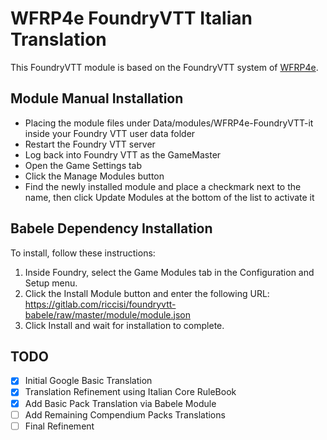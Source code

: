 # WFRP4e FoundryVTT Italian Translation

This FoundryVTT module is based on the FoundryVTT system of [WFRP4e](https://github.com/moo-man/WFRP4e-FoundryVTT).

## Module Manual Installation

* Placing the module files under Data/modules/WFRP4e-FoundryVTT-it inside your Foundry VTT user data folder
* Restart the Foundry VTT server
* Log back into Foundry VTT as the GameMaster
* Open the Game Settings tab
* Click the Manage Modules button
* Find the newly installed module and place a checkmark next to the name, then click Update Modules at the bottom of the list to activate it

## Babele Dependency Installation

To install, follow these instructions:

1. Inside Foundry, select the Game Modules tab in the Configuration and Setup menu.
2. Click the Install Module button and enter the following URL: https://gitlab.com/riccisi/foundryvtt-babele/raw/master/module/module.json
3. Click Install and wait for installation to complete.

## TODO
- [x] Initial Google Basic Translation
- [x] Translation Refinement using Italian Core RuleBook
- [x] Add Basic Pack Translation via Babele Module
- [ ] Add Remaining Compendium Packs Translations
- [ ] Final Refinement
